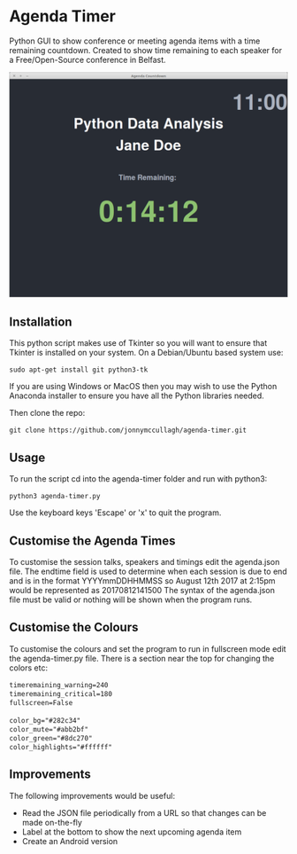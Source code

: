 Agenda Timer
============
Python GUI to show conference or meeting agenda items with a time remaining countdown.
Created to show time remaining to each speaker for a Free/Open-Source conference in Belfast. 

![Sample](sample.png)

Installation
------------
This python script makes use of Tkinter so you will want to ensure that Tkinter is installed on your
system. On a Debian/Ubuntu based system use:

```
sudo apt-get install git python3-tk

```
If you are using Windows or MacOS then you may wish to use the Python Anaconda installer to ensure you have all the 
Python libraries needed.

Then clone the repo:
```
git clone https://github.com/jonnymccullagh/agenda-timer.git
```

Usage
------------
To run the script cd into the agenda-timer folder and run with python3:
```
python3 agenda-timer.py

```
Use the keyboard keys 'Escape' or 'x' to quit the program.

## Customise the Agenda Times
To customise the session talks, speakers and timings edit the agenda.json file. The endtime field is used to determine when each session is due to end and is in the format YYYYmmDDHHMMSS so August 12th 2017 at 2:15pm would be represented as 20170812141500
The syntax of the agenda.json file must be valid or nothing will be shown when the program runs. 

## Customise the Colours
To customise the colours and set the program to run in fullscreen mode edit the agenda-timer.py file. There is a section near the top for changing the colors etc:
```
timeremaining_warning=240 
timeremaining_critical=180
fullscreen=False

color_bg="#282c34"
color_mute="#abb2bf"
color_green="#8dc270"
color_highlights="#ffffff"

```

Improvements
------------
The following improvements would be useful:
- Read the JSON file periodically from a URL so that changes can be made on-the-fly
- Label at the bottom to show the next upcoming agenda item 
- Create an Android version


